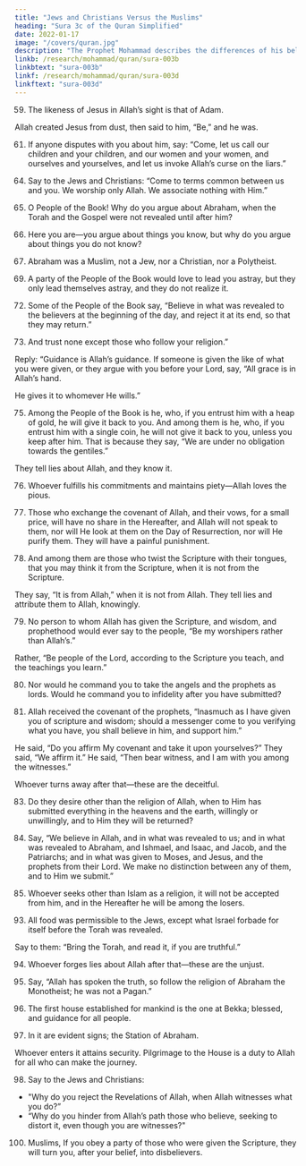 ```yaml
---
title: "Jews and Christians Versus the Muslims"
heading: "Sura 3c of the Quran Simplified"
date: 2022-01-17
image: "/covers/quran.jpg"
description: "The Prophet Mohammad describes the differences of his beliefs with those of Jews and Christians"
linkb: /research/mohammad/quran/sura-003b
linkbtext: "sura-003b"
linkf: /research/mohammad/quran/sura-003d
linkftext: "sura-003d"
---
```



59. The likeness of Jesus in Allah’s sight is that of Adam. 

Allah created Jesus from dust, then said to him, “Be,” and he was. 

<!-- 60. The truth is from your Lord, so do not be of those who doubt. -->

61. If anyone disputes with you about him, <!-- after the knowledge that has come to you, --> say: “Come, let us call our children and your children, and our women and your women, and ourselves and yourselves, and let us invoke Allah’s curse on the liars.”


<!-- 62. This is the narrative of truth: there is no god but Allah. Allah is the Mighty, the Wise.

63. But if they turn away—Allah knows the corrupt. -->

64. Say to the Jews and Christians: “Come to terms common between us and you. We worship only Allah. We associate nothing with Him.” 

<!-- And if they turn away, say, “Bear witness that we have submitted.” -->

65. O People of the Book! Why do you argue about Abraham, when the Torah and the Gospel were not revealed until after him? 

<!-- Will you not reason? -->

66. Here you are—you argue about things you know, but why do you argue about things you do not know?

67. Abraham was a Muslim, not a Jew, nor a Christian, nor a Polytheist.

<!-- 68. The people most deserving of Abraham are those who followed him, and this prophet,
and those who believe. -->

69. A party of the People of the Book would love to lead you astray, but they only lead themselves astray, and they do not realize it.

<!-- 70. O People of the Book! Why do you reject the revelations of Allah, even as you witness?

71. O People of the Book! Why do you confound the truth with falsehood, and knowingly conceal the truth? -->

72. Some of the People of the Book say, “Believe in what was revealed to the believers at the beginning of the day, and reject it at its
end, so that they may return.”

73. And trust none except those who follow your religion.” 

Reply: “Guidance is Allah’s guidance. If someone is given the like of what you were given, or they argue with you before your Lord, say, “All grace is in Allah’s hand.

He gives it to whomever He wills.”

<!-- 74. He specifies His mercy for whomever He wills.  -->

75. Among the People of the Book is he, who, if you entrust him with a heap of gold, he will give it back to you. And among them is he, who, if you entrust him with a single coin, he will not give it back to you, unless you keep after him. That is because they say, “We are
under no obligation towards the gentiles.”

They tell lies about Allah, and they know it.

76. Whoever fulfills his commitments and maintains piety—Allah loves the pious.

77. Those who exchange the covenant of Allah, and their vows, for a small price, will have no share in the Hereafter, and Allah will not speak to them, nor will He look at them on the Day of Resurrection, nor will He purify them. They will have a painful punishment.

78. And among them are those who twist the Scripture with their tongues, that you may think it from the Scripture, when it is not from the Scripture. 

They say, “It is from Allah,” when it is not from Allah. They tell lies and attribute them to Allah, knowingly.

79. No person to whom Allah has given the Scripture, and wisdom, and prophethood would ever say to the people, “Be my worshipers rather than Allah’s.” 

Rather, “Be people of the Lord, according to the Scripture you teach, and the teachings you learn.”

80. Nor would he command you to take the angels and the prophets as lords. Would he command you to infidelity after you have submitted?

81. Allah received the covenant of the prophets, “Inasmuch as I have given you of scripture and wisdom; should a messenger come to you verifying what you have, you shall believe in him, and support him.” 

He said, “Do you affirm My covenant and take it upon yourselves?” They said, “We affirm it.” He said, “Then bear witness, and I am with you among the witnesses.”

Whoever turns away after that—these are the deceitful.

83. Do they desire other than the religion of Allah, when to Him has submitted everything in the heavens and the earth, willingly or unwillingly, and to Him they will be returned?

84. Say, “We believe in Allah, and in what was revealed to us; and in what was revealed to Abraham, and Ishmael, and Isaac, and Jacob, and the Patriarchs; and in what was given to Moses, and Jesus, and the prophets from their Lord. We make no distinction between any of them, and to Him we submit.”

85. Whoever seeks other than Islam as a religion, it will not be accepted from him, and in the Hereafter he will be among the losers.

<!-- 86. How will Allah guide a people who disbelieved after having believed, and had witnessed that the Messenger is true, and the clear proofs had come to them? Allah does not guide the unjust people.

87. Those—their penalty is that upon them falls the curse of Allah, and of the angels, and of all mankind.

88. Remaining in it eternally, without their punishment being eased from them, and
without being reprieved.

89. Except those who repent afterwards, and reform; for Allah is Forgiving and Merciful.

90. As for those who disbelieve after having believed, then plunge deeper into disbelief,
their repentance will not be accepted; these are the lost.

91. As for those who disbelieve and die disbelievers, even the earth full of gold would not
be accepted from any of them, were he to offer it for ransom. These will have a painful
torment, and will have no saviors.

92. You will not attain virtuous conduct until you give of what you cherish. Whatever you
give away, Allah is aware of it. -->

93. All food was permissible to the Jews, except what Israel forbade for itself before the Torah was revealed. 

Say to them: “Bring the Torah, and read it, if you are truthful.”

94. Whoever forges lies about Allah after that—these are the unjust.

95. Say, “Allah has spoken the truth, so follow the religion of Abraham the Monotheist; he was not a Pagan.”

96. The first house established for mankind is the one at Bekka; blessed, and guidance for all people.

97. In it are evident signs; the Station of Abraham. 

Whoever enters it attains security. Pilgrimage to the House is a duty to Allah for all who can make the journey. <!-- But as for those who refuse—Allah is Independent of the worlds. -->

98. Say to the Jews and Christians:
- "Why do you reject the Revelations of Allah, when Allah witnesses what you do?”
- “Why do you hinder from Allah’s path those who believe, seeking to distort it, even though you are witnesses?"

100. Muslims,  If you obey a party of those who were given the Scripture, they will turn you, after your belief, into disbelievers.

<!-- 101. And how could you disbelieve, when Allah’s revelations are being recited to you, and
among you is His Messenger? Whoever cleaves to Allah has been guided to a straight
path. -->


